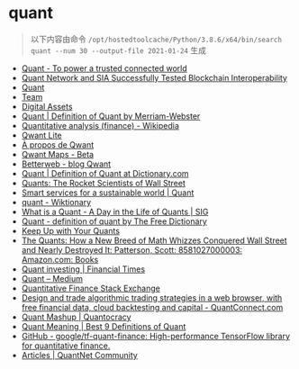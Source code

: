
quant
=====


> 以下内容由命令 `/opt/hostedtoolcache/Python/3.8.6/x64/bin/search quant --num 30 --output-file 2021-01-24` 生成

- [Quant - To power a trusted connected world](https://www.quant.network/)
- [Quant Network and SIA Successfully Tested Blockchain Interoperability](https://www.quant.network/news-room/quant-network-and-sia-successfully-tested-blockchain-interoperability/)
- [Quant](https://developer.quant.network/)
- [Team](https://www.quant.network/about-us/the-team/)
- [Digital Assets](https://www.quant.network/solutions/digital-assets/)
- [Quant | Definition of Quant by Merriam-Webster](https://www.merriam-webster.com/dictionary/quant)
- [Quantitative analysis (finance) - Wikipedia](https://en.wikipedia.org/wiki/Quantitative_analysis_(finance))
- [Qwant Lite](https://www.qwant.com/?l=en)
- [À propos de Qwant](https://about.qwant.com/fr/)
- [Qwant Maps - Beta](https://www.qwant.com/maps)
- [Betterweb - blog Qwant](https://betterweb.qwant.com/)
- [Quant | Definition of Quant at Dictionary.com](https://www.dictionary.com/browse/quant)
- [Quants: The Rocket Scientists of Wall Street](https://www.investopedia.com/articles/financialcareers/08/quants-quantitative-analyst.asp)
- [Smart services for a sustainable world | Quant](https://www.quantservice.com/)
- [quant - Wiktionary](https://en.wiktionary.org/wiki/quant)
- [What is a Quant - A Day in the Life of Quants | SIG](https://sig.com/team/meet-quant/)
- [Quant - definition of quant by The Free Dictionary](https://www.thefreedictionary.com/quant)
- [Keep Up with Your Quants](https://hbr.org/2013/07/keep-up-with-your-quants)
- [The Quants: How a New Breed of Math Whizzes Conquered Wall Street and Nearly Destroyed It: Patterson, Scott: 8581027000003: Amazon.com: Books](https://www.amazon.com/Quants-Whizzes-Conquered-Street-Destroyed/dp/0307453383)
- [Quant investing | Financial Times](https://www.ft.com/stream/f2693ebe-70d7-4a30-83ac-c8ae8fcca71b)
- [Quant – Medium](https://medium.com/@quant_network)
- [Quantitative Finance Stack Exchange](https://quant.stackexchange.com/)
- [Design and trade algorithmic trading strategies in a web browser, with free financial data, cloud backtesting and capital - QuantConnect.com](https://www.quantconnect.com/)
- [Quant Mashup | Quantocracy](https://quantocracy.com/)
- [Quant Meaning | Best 9 Definitions of Quant](https://www.yourdictionary.com/quant)
- [GitHub - google/tf-quant-finance: High-performance TensorFlow library for quantitative finance.](https://github.com/google/tf-quant-finance)
- [Articles | QuantNet Community](https://quantnet.com/forum/home/)
